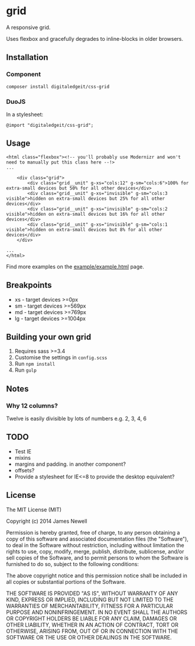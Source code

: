 # grid

A responsive grid. 

Uses flexbox and gracefully degrades to inline-blocks in older browsers.

## Installation

### Component

    composer install digitaledgeit/css-grid
    
### DuoJS

In a stylesheet:

    @import "digitaledgeit/css-grid";
   
## Usage
    
    <html class="flexbox"><!-- you'll probably use Modernizr and won't need to manually put this class here --!>
    ...
    
        <div class="grid">
            <div class="grid__unit" g-xs="cols:12" g-sm="cols:6">100% for extra-small devices but 50% for all other devices</div>
            <div class="grid__unit" g-xs="invisible" g-sm="cols:3 visible">hidden on extra-small devices but 25% for all other devices</div>
            <div class="grid__unit" g-xs="invisible" g-sm="cols:2 visible">hidden on extra-small devices but 16% for all other devices</div>
            <div class="grid__unit" g-xs="invisible" g-sm="cols:1 visible">hidden on extra-small devices but 8% for all other devices</div>
        </div>
        
    ...
    </html>

Find more examples on the [example/example.html](http://digitaledgeit.github.io/css-grid/example/example.html) page.

## Breakpoints

 - xs - target devices >=0px
 - sm - target devices >=569px
 - md - target devices >=769px
 - lg - target devices >=1004px

## Building your own grid

1. Requires sass >=3.4
2. Customise the settings in `config.scss`
3. Run `npm install`
4. Run `gulp`
   
## Notes

### Why 12 columns? 
Twelve is easily divisible by lots of numbers e.g. 2, 3, 4, 6

## TODO

- Test IE
- mixins
- margins and padding. in another component?
- offsets?
- Provide a stylesheet for IE<=8 to provide the desktop equivalent?

## License

The MIT License (MIT)

Copyright (c) 2014 James Newell

Permission is hereby granted, free of charge, to any person obtaining a copy of this software and associated documentation files (the "Software"), to deal in the Software without restriction, including without limitation the rights to use, copy, modify, merge, publish, distribute, sublicense, and/or sell copies of the Software, and to permit persons to whom the Software is furnished to do so, subject to the following conditions:

The above copyright notice and this permission notice shall be included in all copies or substantial portions of the Software.

THE SOFTWARE IS PROVIDED "AS IS", WITHOUT WARRANTY OF ANY KIND, EXPRESS OR IMPLIED, INCLUDING BUT NOT LIMITED TO THE WARRANTIES OF MERCHANTABILITY, FITNESS FOR A PARTICULAR PURPOSE AND NONINFRINGEMENT. IN NO EVENT SHALL THE AUTHORS OR COPYRIGHT HOLDERS BE LIABLE FOR ANY CLAIM, DAMAGES OR OTHER LIABILITY, WHETHER IN AN ACTION OF CONTRACT, TORT OR OTHERWISE, ARISING FROM, OUT OF OR IN CONNECTION WITH THE SOFTWARE OR THE USE OR OTHER DEALINGS IN THE SOFTWARE.